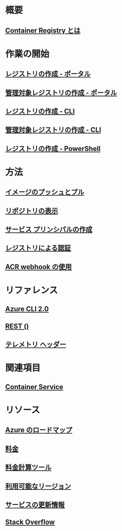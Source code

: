 # 概要

## [Container Registry とは](container-registry-intro.md)

# 作業の開始
## [レジストリの作成 - ポータル](container-registry-get-started-portal.md)
## [管理対象レジストリの作成 - ポータル](container-registry-managed-get-started-portal.md)
## [レジストリの作成 - CLI](container-registry-get-started-azure-cli.md)
## [管理対象レジストリの作成 - CLI](container-registry-managed-get-started-azure-cli.md)
## [レジストリの作成 - PowerShell](container-registry-get-started-powershell.md)

# 方法

## [イメージのプッシュとプル](container-registry-get-started-docker-cli.md)
## [リポジトリの表示](container-registry-repositories.md)
## [サービス プリンシパルの作成](../azure-resource-manager/resource-group-create-service-principal-portal.md?toc=%2fazure%2fcontainer-registry%2ftoc.json)
## [レジストリによる認証](container-registry-authentication.md)
## [ACR webhook の使用](./container-registry-webhook.md)

# リファレンス

## [Azure CLI 2.0](/cli/azure/acr)
## [REST ()](/rest/api/containerregistry)
## [テレメトリ ヘッダー](container-registry-headers.md)

# 関連項目

## [Container Service](/azure/container-service/)

# リソース
## [Azure のロードマップ](https://azure.microsoft.com/roadmap/?category=containers)
## [料金](https://azure.microsoft.com/pricing/details/container-registry/)
## [料金計算ツール](https://azure.microsoft.com/pricing/calculator/)
## [利用可能なリージョン](https://azure.microsoft.com/regions/services/)
## [サービスの更新情報](https://azure.microsoft.com/en-us/updates/?product=container-registry&updatetype=&platform=)
## [Stack Overflow](http://stackoverflow.com/questions/tagged/azure-container-registry)
